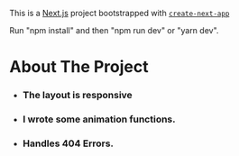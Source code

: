 This is a [Next.js](https://nextjs.org/) project bootstrapped with [`create-next-app`](https://github.com/vercel/next.js/tree/canary/packages/create-next-app) 

Run "npm install" and then "npm run dev" or "yarn dev".

# About The Project
- ### The layout is responsive
- ### I wrote some animation functions.
- ### Handles 404 Errors.

